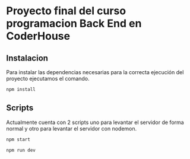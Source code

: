 # Proyecto final del curso programacion Back End en CoderHouse

## Instalacion

Para instalar las dependencias necesarias para la correcta ejecución del proyecto ejecutamos el comando.

```bash
npm install
```

## Scripts

Actualmente cuenta con 2 scripts uno para levantar el servidor de forma normal y otro para levantar el servidor con nodemon.

```bash
npm start
```

```bash
npm run dev
```
